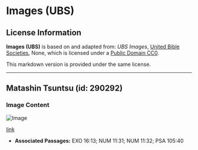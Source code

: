 # Images (UBS)

## License Information

**Images (UBS)** is based on and adapted from: _UBS Images_, [United Bible Societies](https://unitedbiblesocieties.org/), None, which is licensed under a [Public Domain CC0](https://creativecommons.org/public-domain/cc0/).

This markdown version is provided under the same license.



--------------------------------

## Matashin Tsuntsu (id: 290292)

### Image Content

![Image](https://cdn.aquifer.bible/aquifer-content/resources/Media/WEB-0739_quail_young.jpg)

[link](https://cdn.aquifer.bible/aquifer-content/resources/Media/WEB-0739_quail_young.jpg)

* **Associated Passages:** EXO 16:13; NUM 11:31; NUM 11:32; PSA 105:40


